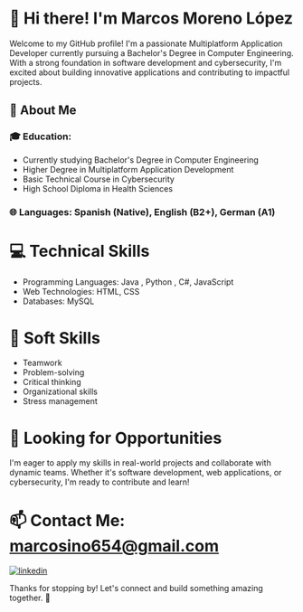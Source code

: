 # 👋 Hi there! I'm Marcos Moreno López
Welcome to my GitHub profile! I'm a passionate Multiplatform Application Developer currently pursuing a Bachelor's Degree in Computer Engineering. With a strong foundation in software development and cybersecurity, I'm excited about building innovative applications and contributing to impactful projects.

## 🚀 About Me
### 🎓 Education:
* Currently studying Bachelor's Degree in Computer
Engineering
* Higher Degree in Multiplatform Application Development
* Basic Technical Course in Cybersecurity
* High School Diploma in Health Sciences
### 🌐 Languages: Spanish (Native), English (B2+), German (A1)
# 💻 Technical Skills
* Programming Languages: Java , Python , C#, JavaScript
* Web Technologies: HTML, CSS
* Databases: MySQL
# 🤝 Soft Skills
* Teamwork
* Problem-solving
* Critical thinking
* Organizational skills
* Stress management
# 💼 Looking for Opportunities
I'm eager to apply my skills in real-world projects and collaborate with dynamic teams. Whether it's software development, web applications, or cybersecurity, I'm ready to contribute and learn!

# 📫 Contact Me: marcosino654@gmail.com
[![linkedin](https://img.shields.io/badge/linkedin-0A66C2?style=for-the-badge&logo=linkedin&logoColor=white)](https://www.linkedin.com/in/marcos-moreno-lópez-47ab44257)

Thanks for stopping by! Let's connect and build something amazing together. 🚀
